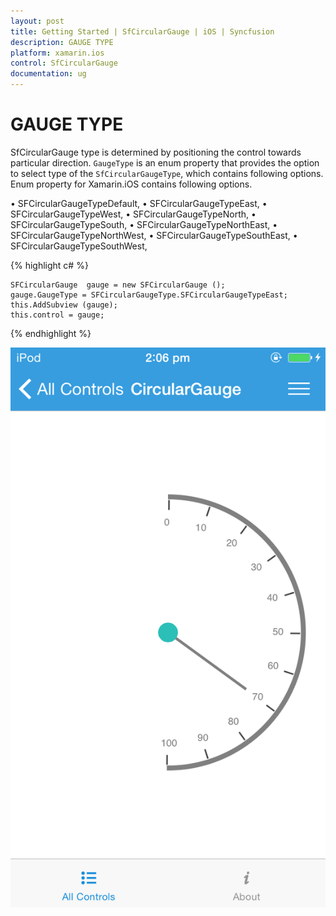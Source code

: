 ```yaml
---
layout: post
title: Getting Started | SfCircularGauge | iOS | Syncfusion
description: GAUGE TYPE
platform: xamarin.ios
control: SfCircularGauge
documentation: ug
---
```


# GAUGE TYPE

SfCircularGauge type is determined by positioning the control towards particular direction. `GaugeType` is an enum property that provides the option to select type of the `SfCircularGaugeType`, which contains following options. Enum property for Xamarin.iOS contains following options.

•	SFCircularGaugeTypeDefault,
•	SFCircularGaugeTypeEast,
•	SFCircularGaugeTypeWest,
•	SFCircularGaugeTypeNorth,
•	SFCircularGaugeTypeSouth,
•	SFCircularGaugeTypeNorthEast,
•	SFCircularGaugeTypeNorthWest,
•	SFCircularGaugeTypeSouthEast,
•	SFCircularGaugeTypeSouthWest,

{% highlight c# %}

    SFCircularGauge  gauge = new SFCircularGauge ();
    gauge.GaugeType = SFCircularGaugeType.SFCircularGaugeTypeEast;
    this.AddSubview (gauge);
    this.control = gauge;

{% endhighlight %}

![](iOS_Images/GaugeType.png)